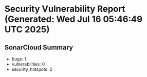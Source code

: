 # Security Vulnerability Report (Generated: Wed Jul 16 05:46:49 UTC 2025)


## SonarCloud Summary
* bugs: 1
* vulnerabilities: 0
* security_hotspots: 2
